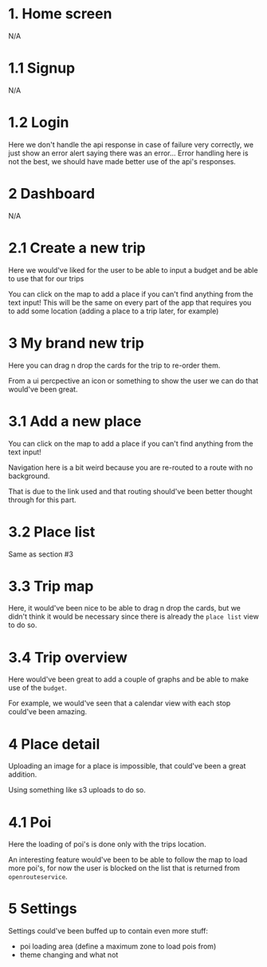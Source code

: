 # 1. Home screen

N/A

# 1.1 Signup

N/A

# 1.2 Login

Here we don't handle the api response in case of failure very correctly, we just show an error alert saying there was an error...
Error handling here is not the best, we should have made better use of the api's responses.

# 2 Dashboard

N/A


# 2.1 Create a new trip

Here we would've liked for the user to be able to input a budget and be able to use that for our trips

You can click on the map to add a place if you can't find anything from the text input!
This will be the same on every part of the app that requires you to add some location (adding a place to a trip later, for example)

# 3 My brand new trip

Here you can drag n drop the cards for the trip to re-order them.

From a ui percpective an icon or something to show the user we can do that would've been great.

# 3.1 Add a new place

You can click on the map to add a place if you can't find anything from the text input!

Navigation here is a bit weird because you are re-routed to a route with no background.

That is due to the link used and that routing should've been better thought through for this part.

# 3.2 Place list

Same as section #3

# 3.3 Trip map

Here, it would've been nice to be able to drag n drop the cards, but we didn't think it would be necessary since there is already the `place list` view to do so.

# 3.4 Trip overview

Here would've been great to add a couple of graphs and be able to make use of the `budget`.

For example, we would've seen that a calendar view with each stop could've been amazing.

# 4 Place detail

Uploading an image for a place is impossible, that could've been a great addition.

Using something like s3 uploads to do so.

# 4.1 Poi

Here the loading of poi's is done only with the trips location.

An interesting feature would've been to be able to follow the map to load more poi's, for now the user is blocked on the list that is returned from `openrouteservice`.

# 5 Settings

Settings could've been buffed up to contain even more stuff:
- poi loading area (define a maximum zone to load pois from)
- theme changing and what not
